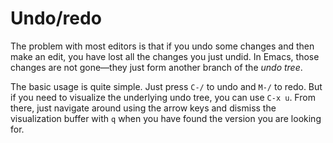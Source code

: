 # Undo/redo

The problem with most editors is that if you undo some changes and
then make an edit, you have lost all the changes you just undid. In
Emacs, those changes are not gone—they just form another branch of the
*undo tree*.

The basic usage is quite simple. Just press `C-/` to undo and `M-/` to
redo. But if you need to visualize the underlying undo tree, you can
use `C-x u`. From there, just navigate around using the arrow keys and
dismiss the visualization buffer with `q` when you have found the
version you are looking for.
